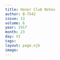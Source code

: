 ```yaml
---
title: Honor Club Notes
author: B-7542
issue: 13
volume: 6
year: 1917
month: 23
day: VI
tags:
layout: page.njk
image:
---
```



